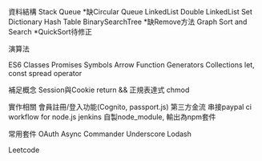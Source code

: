 資料結構
Stack
Queue *缺Circular Queue
LinkedList
Double LinkedList
Set
Dictionary
Hash Table
BinarySearchTree *缺Remove方法
Graph
Sort and Search *QuickSort待修正

演算法

ES6
Classes
Promises
Symbols
Arrow Function
Generators
Collections
let, const
spread operator

補足概念
Session與Cookie
return &&
正規表達式
chmod

實作相關
會員註冊/登入功能(Cognito, passport.js)
第三方金流 串接paypal
ci workflow for node.js
jenkins
自製node_module, 輸出為npm套件

常用套件
OAuth
Async
Commander
Underscore
Lodash

Leetcode
